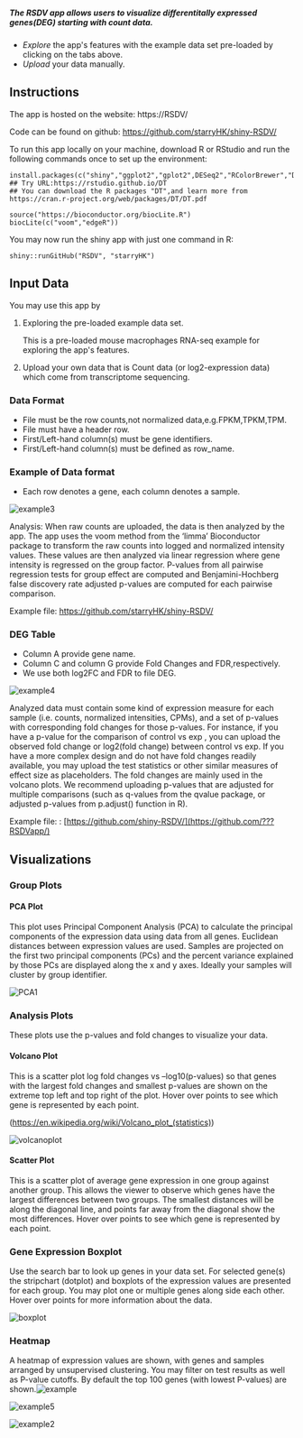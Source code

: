 ##### **The RSDV app allows users to visualize differentitally expressed genes(DEG) starting with count data.**

- *Explore* the app's features with the example data set pre-loaded by clicking on the tabs above.
- *Upload* your data manually.

## Instructions

The app is hosted on the website: https://RSDV/ 

Code can be found on github: https://github.com/starryHK/shiny-RSDV/

To run this app locally on your machine, download R or RStudio and run the following commands once to set up the environment:

```
install.packages(c("shiny","ggplot2","gplot2",DESeq2","RColorBrewer","DT")
## Try URL:https://rstudio.github.io/DT 
## You can download the R packages "DT",and learn more from
https://cran.r-project.org/web/packages/DT/DT.pdf

source("https://bioconductor.org/biocLite.R")
biocLite(c("voom","edgeR"))
```

You may now run the shiny app with just one command in R:

```
shiny::runGitHub("RSDV", "starryHK")
```

<a name="inputdata"></a> 

## Input Data

You may use this app by

1. Exploring the pre-loaded example data set.
   
   This is a pre-loaded mouse macrophages RNA-seq example for exploring the app's features.
2. Upload your own data that is Count data (or log2-expression data) which come from transcriptome sequencing.

<a name="dataformat"></a> 

### Data Format

- File must be the row counts,not normalized data,e.g.FPKM,TPKM,TPM.
- File must have a header row.
- First/Left-hand column(s) must be gene identifiers.
- First/Left-hand column(s) must be defined as row_name.

<a name="example"></a>

### Example of Data format

- Each row denotes a gene, each column denotes a sample.

![example3](example3.png)

Analysis: When raw counts are uploaded, the data is then analyzed by the app. The app uses the voom method from the ‘limma’ Bioconductor package to transform the raw counts into logged and normalized intensity values. These values are then analyzed via linear regression where gene intensity is regressed on the group factor. P-values from all pairwise regression tests for group effect are computed and Benjamini-Hochberg false discovery rate adjusted p-values are computed for each pairwise comparison. 

Example file: https://github.com/starryHK/shiny-RSDV/

<a name="degtable"></a>

### DEG Table

- Column A provide gene name.
- Column C and column G provide Fold Changes and FDR,respectively.
- We use both log2FC and FDR to file DEG.

![example4](example4.png)

Analyzed data must contain some kind of expression measure for each sample (i.e. counts, normalized intensities, CPMs), and a set of p-values with corresponding fold changes for those p-values. For instance, if you have a p-value for the comparison of control vs exp , you can upload the observed fold change or log2(fold change) between control vs exp. If you have a more complex design and do not have fold changes readily available, you may upload the test statistics or other similar measures of effect size as placeholders. The fold changes are mainly used in the volcano plots. We recommend uploading p-values that are adjusted for multiple comparisons (such as q-values from the qvalue package, or adjusted p-values from p.adjust() function in R).

Example file: : [https://github.com/shiny-RSDV/](https://github.com/???RSDVapp/)

<a name="vis"></a> 

## Visualizations

### Group Plots

<a name="pcaplots"></a>

#### PCA Plot

This plot uses Principal Component Analysis (PCA) to calculate the principal components of the expression data using data from all genes. Euclidean distances between expression values are used. Samples are projected on the first two principal components (PCs) and the percent variance explained by those PCs are displayed along the x and y axes. Ideally your samples will cluster by group identifier.

![PCA1](PCA1.png)

<a name="analysisplots"></a>

### Analysis Plots

These plots use the p-values and fold changes to visualize your data.

<a name="volcano"></a>

#### Volcano Plot

This is a scatter plot log fold changes vs –log10(p-values) so that genes with the largest fold changes and smallest p-values are shown on the extreme top left and top right of the plot. Hover over points to see which gene is represented by each point.

 (<https://en.wikipedia.org/wiki/Volcano_plot_(statistics)>)

![volcanoplot](volcanoplot.png)

<a name="scatterplots"></a>

#### Scatter Plot

This is a scatter plot of average gene expression in one group against another group. This allows the viewer to observe which genes have the largest differences between two groups. The smallest distances will be along the diagonal line, and points far away from the diagonal show the most differences. Hover over points to see which gene is represented by each point.

<a name="boxplots"></a>

### Gene Expression Boxplot

Use the search bar to look up genes in your data set. For selected gene(s) the stripchart (dotplot) and boxplots of the expression values are presented for each group. You may plot one or multiple genes along side each other. Hover over points for more information about the data.

![boxplot](boxplot.png)

<a name="heatmaps"></a>

### Heatmap

A heatmap of expression values are shown, with genes and samples arranged by unsupervised clustering. You may filter on test results as well as P-value cutoffs. By default the top 100 genes (with lowest P-values) are shown.![example](example.png)

![example5](example5.jpeg)

![example2](example2.png)

